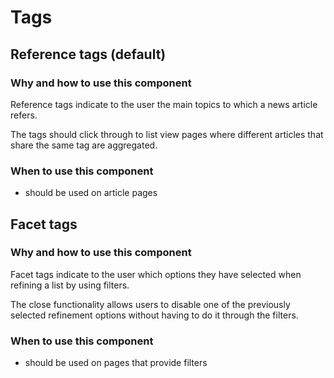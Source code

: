 # Tags

## Reference tags (default)

### Why and how to use this component

Reference tags indicate to the user the main topics to which a news article
refers.

The tags should click through to list view pages where different articles that
share the same tag are aggregated.

### When to use this component

* should be used on article pages

## Facet tags

### Why and how to use this component

Facet tags indicate to the user which options they have selected when refining a
list by using filters.

The close functionality allows users to disable one of the previously selected
refinement options without having to do it through the filters.

### When to use this component

* should be used on pages that provide filters

